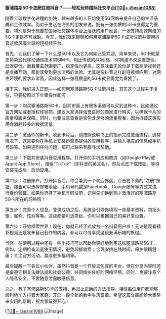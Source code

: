 **塞浦路斯5G卡怎麽註冊抖音？——轻松玩转国际社交平台[[TG💪+ @esim1088](https://t.me/s/esim1088)]**

随着全球数字化进程的加快，越来越多的人开始使用5G网络来提升自己的生活品质和工作效率。而对于生活在海外的朋友来说，拥有一张优质的5G卡显得尤为重要。特别是对于想要在国际社交媒体平台上活跃的用户而言，一张支持高速网络的5G卡更是不可或缺。今天，我们就来聊聊如何用塞浦路斯5G卡成功注册并使用抖音这款风靡全球的短视频平台。

首先，让我们了解一下什么是5G卡以及它为何如此受欢迎。简单来说，5G卡就是支持第五代移动通信技术的SIM卡。相比传统的4G网络，5G网络不仅速度更快、延迟更低，而且覆盖范围更广，稳定性也更高。这意味着无论你是下载高清视频还是直播互动，都能享受到更加流畅的体验。尤其是像抖音这样的短视频应用，对网络环境的要求非常高，因此选择一张高质量的5G卡就显得尤为重要了。

接下来，我们进入正题——如何用塞浦路斯5G卡注册抖音。其实这个过程并不复杂，只要按照以下步骤操作即可：

第一步：购买塞浦路斯5G卡。目前市面上有很多渠道可以买到这种卡，比如通过官方网站或者授权经销商。建议大家选择信誉良好的商家进行购买，以确保卡片的质量和服务保障。同时，也要注意查看是否包含足够的流量套餐，因为抖音这类应用会消耗较多的数据流量。

第二步：激活你的新卡。收到卡片后，请按照说明书上的指示完成激活流程。通常情况下，这需要你在手机上安装运营商提供的应用程序，并输入相应的信息如手机号码等。如果遇到任何问题，都可以联系客服寻求帮助。

第三步：下载并安装抖音应用程序。打开你的手机应用商店（如Google Play或Apple App Store），搜索“TikTok”（即抖音的英文名），然后点击下载按钮。等待安装完成后，启动应用。

第四步：注册账户。打开抖音后，你会看到一个欢迎界面。点击右下角的“注册”按钮，接着可以选择邮箱地址、手机号码或是Facebook、Google账号等方式来进行身份验证。如果你选择了手机号码注册，记得先切换到刚才激活好的塞浦路斯5G卡所在的网络哦！

第五步：完善个人信息。登录成功之后，系统会引导你填写一些基本资料，包括头像、昵称、性别等等。这些都是可选项目，你可以根据自己的喜好来设置。

第六步：开始探索世界！现在，你就已经正式成为一名抖音用户啦！无论是观看精彩视频还是发布自己创作的内容，都可以尽情享受这段充满乐趣的旅程。

当然，在使用过程中还有一些小技巧可以帮助你更好地利用这张塞浦路斯5G卡。例如，定期检查流量使用情况，避免超额收费；合理安排在线时间，保护眼睛健康；关注官方活动，赢取更多福利等。

最后提醒一下各位小伙伴，虽然抖音是一个开放且包容的平台，但在分享内容时还是要遵守相关法律法规和社会公德，共同维护良好的网络环境。同时，也要注意个人隐私安全，不要随意泄露敏感信息。

总之，有了塞浦路斯5G卡的支持，再加上正确的方法指导，相信每位用户都能够顺利地加入抖音大家庭，开启一段全新的数字生活篇章。希望这篇文章能给大家带来实用的帮助，祝大家玩得开心！

[[TG💪+ @esim1088](https://t.me/s/esim1088) ![Image](https://i.postimg.cc/4NQfJmqS/Snipaste-2025-05-13-00-14-12.png)]